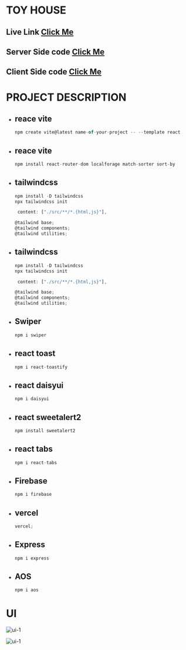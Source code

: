 # TOY HOUSE

## Live Link [Click Me](https://toy-marketplace-aa534.web.app/#category)

## Server Side code [Click Me](https://github.com/programming-hero-web-course-4/b7a11-toy-marketplace-server-side-Tahsin000)

## Client Side code [Click Me](https://github.com/programming-hero-web-course-4/b7a11-toy-marketplace-client-side-Tahsin000)

# PROJECT DESCRIPTION

- ## reace vite
  ```jsx
  npm create vite@latest name-of-your-project -- --template react
  ```
- ## reace vite
  ```jsx
  npm install react-router-dom localforage match-sorter sort-by
  ```
- ## tailwindcss

  ```jsx
  npm install -D tailwindcss
  npx tailwindcss init

   content: ["./src/**/*.{html,js}"],

  @tailwind base;
  @tailwind components;
  @tailwind utilities;

  ```

- ## tailwindcss

  ```jsx
  npm install -D tailwindcss
  npx tailwindcss init

   content: ["./src/**/*.{html,js}"],

  @tailwind base;
  @tailwind components;
  @tailwind utilities;
  ```

- ## Swiper
  ```jsx
  npm i swiper
  ```
- ## react toast
  ```jsx
  npm i react-toastify
  ```
- ## react daisyui
  ```jsx
  npm i daisyui
  ```
- ## react sweetalert2
  ```jsx
  npm install sweetalert2
  ```
- ## react tabs
  ```jsx
  npm i react-tabs
  ```
- ## Firebase
  ```jsx
  npm i firebase
  ```
- ## vercel
  ```jsx
  vercel;
  ```
- ## Express
  ```jsx
  npm i express
  ```
- ## AOS
  ```jsx
  npm i aos
  ```

# UI

![ui-1](assets/ui%20(2).png)

![ui-1](assets/ui%20(1).png)
